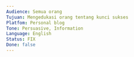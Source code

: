 ```yaml
---
Audience: Semua orang
Tujuan: Mengedukasi orang tentang kunci sukses
Platfom: Personal blog
Tone: Persuasive, Information
Language: English
Status: FIX
Done: false
---
```


